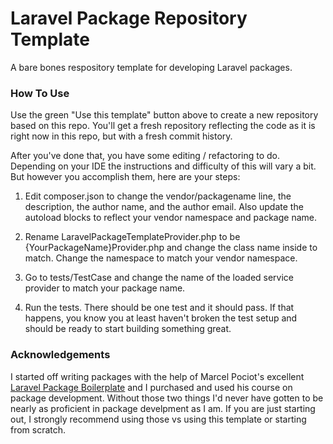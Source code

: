 # Laravel Package Repository Template
A bare bones respository template for developing Laravel packages.
### How To Use
Use the green "Use this template" button above to create a new repository based on this repo. You'll get a fresh repository reflecting the code as it is right now in this repo, but with a fresh commit history.

After you've done that, you have some editing / refactoring to do. Depending on your IDE the instructions and difficulty of this will vary a bit. But however you accomplish them, here are your steps:

1. Edit composer.json to change the vendor/packagename line, the description, the author name, and the author email. Also update the autoload blocks to reflect your vendor namespace and package name.

2. Rename LaravelPackageTemplateProvider.php to be {YourPackageName}Provider.php and change the class name inside to match. Change the namespace to match your vendor namespace.

3. Go to tests/TestCase and change the name of the loaded service provider to match your package name.

4. Run the tests. There should be one test and it should pass. If that happens, you know you at least haven't broken the test setup and should be ready to start building something great.

### Acknowledgements

I started off writing packages with the help of Marcel Pociot's excellent [Laravel Package Boilerplate](https://laravelpackageboilerplate.com/#/) and I purchased and used his course on package development. Without those two things I'd never have gotten to be nearly as proficient in package develpment as I am. If you are just starting out, I strongly recommend using those vs using this template or starting from scratch.

